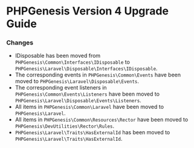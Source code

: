 # PHPGenesis Version 4 Upgrade Guide

### Changes

- IDisposable has been moved from `PHPGenesis\Common\Interfaces\IDisposable` to `PHPGenesis\Laravel\Disposable\Interfaces\IDisposable`.
- The corresponding events in `PHPGenesis\Common\Events` have been moved to `PHPGenesis\Laravel\Disposable\Events`.
- The corresponding event listeners in `PHPGenesis\Common\Events\Listeners` have been moved to `PHPGenesis\Laravel\Disposable\Events\Listeners`.
- All items in `PHPGenesis\Common\Laravel` have been moved to `PHPGenesis\Laravel`.
- All items in `PHPGenesis\Common\Resources\Rector` have been moved to `PHPGenesis\DevUtilities\Rector\Rules`.
- `PHPGenesis\Laravel\Traits\HasExternalId` has been moved to `PHPGenesis\Laravel\Traits\HasExternalId`.